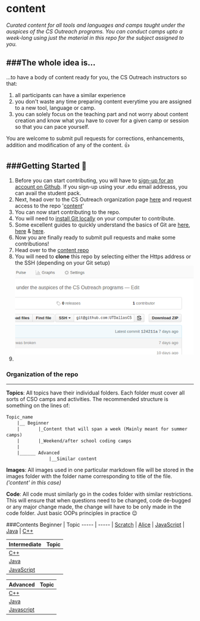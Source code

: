 # content
_Curated content for all tools and languages and camps taught under the auspices of the CS Outreach programs. You can conduct camps upto a week-long using just the material in this repo for the subject assigned to you._

###The whole idea is...
----
...to have a body of content ready for you, the CS Outreach instructors so that:
1. all participants can have a similar experience
2. you don't waste any time preparing content everytime you are assigned to a new tool, language or camp.
3. you can solely focus on the teaching part and not worry about content creation and know what you have to cover for a given camp or session so that you can pace yourself.

You are welcome to submit pull requests for corrections, enhancements, addition and modification of any of the content. :+1:

###Getting Started :pray:
---
1. Before you can start contributing, you will have to [sign-up for an account on Github](https://github.com/join?source=header-home). If you sign-up using your .edu email addresss, you can avail the student pack.
2. Next, head over to the CS Outreach organization page [here](https://github.com/utdallascso/) and request access to the repo '[content](github.com/utdallascso/content)'
3. You can now start contributing to the repo.
4. You will need to [install Git locally](https://confluence.atlassian.com/bitbucket/set-up-git-744723531.html) on your computer to contribute.
5. Some excellent guides to quickly understand the basics of Git are [here](http://readwrite.com/2013/09/30/understanding-github-a-journey-for-beginners-part-1), [here](https://www.atlassian.com/git/tutorials/setting-up-a-repository) & [here](https://www.atlassian.com/git/tutorials/comparing-workflows/centralized-workflow).
6. Now you are finally ready to submit pull requests and make some contributions!
7. Head over to the [content repo](github.com/utdallascso/content)
8. You will need to __clone__ this repo by selecting either the Https address or the SSH (depending on your Git setup) ![Where to find this 'clone' address?](/images/content/gitclone.png)
9.   

### Organization of the repo
---
__Topics__: All topics have their individual folders. Each folder must cover all sorts of CSO camps and activities. The recommended structure is something on the lines of: 
```
Topic_name
    |__ Beginner 
    |       |_Content that will span a week (Mainly meant for summer camps)  
    |       |_Weekend/after school coding camps
    | 
    |______ Advanced
                |__Similar content
```
__Images__: All images used in one particular markdown file will be stored in the images folder with the folder name corresponding to title of the file. _('content' in this case)_

__Code__: All code must similarly go in the codes folder with similar restrictions. This will ensure that when questions need to be changed, code de-bugged or any major change made, the change will have to be only made in the code folder. Just basic OOPs principles in practice :wink: 

###Contents
 Beginner | Topic
----- | -----
 | [Scratch](https://github.com/UTDallasCSO/content/tree/master/scratch)
 | [Alice](https://github.com/UTDallasCSO/content/tree/master/alice)
 | [JavaScript]()
 | [Java]()
 | [C++]()
 
 Intermediate | Topic 
 ----- | -----
 | [C++]()
 | [Java]()
 | [JavaScript]()

Advanced | Topic
 ----- | -----
 | [C++]()
 | [Java]()
 | [Javascript]()
